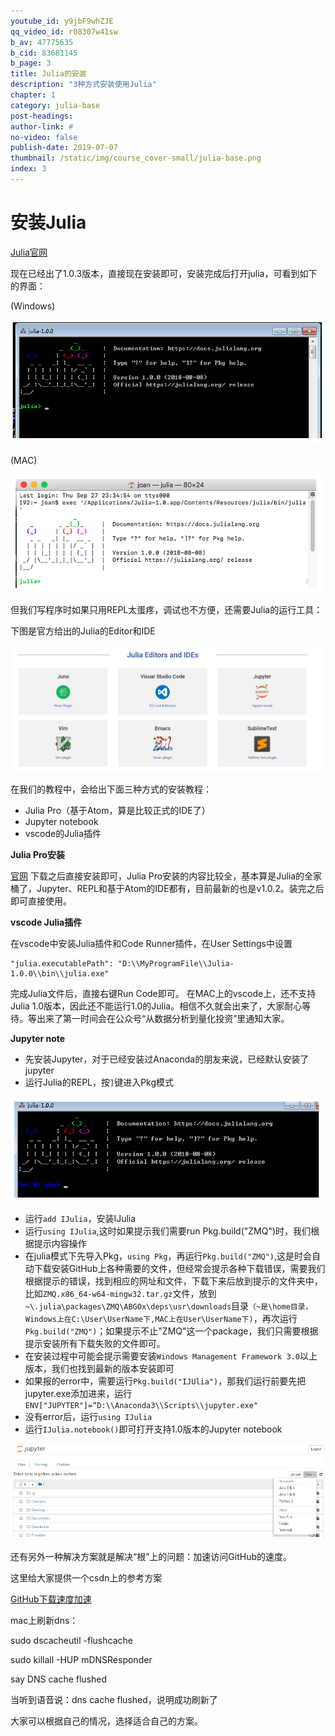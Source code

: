 ```yaml
---
youtube_id: y9jbF9whZJE
qq_video_id: r08307w41sw
b_av: 47775635
b_cid: 83681145
b_page: 3
title: Julia的安装
description: "3种方式安装使用Julia"
chapter: 1
category: julia-base
post-headings:
author-link: #
no-video: false
publish-date: 2019-07-07
thumbnail: /static/img/course_cover-small/julia-base.png
index: 3
---
```


# 安装Julia

 [Julia官网](https://julialang.org/)
 
 现在已经出了1.0.3版本，直接现在安装即可，安装完成后打开julia，可看到如下的界面：
 
 (Windows)
 
![image](https://raw.githubusercontent.com/Bounce00/pic/master/Julia%20course/1-2.png)
 
 
 
 
 
 
 
 
 
 
 
 (MAC)
 
![image](https://raw.githubusercontent.com/Bounce00/pic/master/Julia%20course/1-3.png)
 
 但我们写程序时如果只用REPL太蛋疼，调试也不方便，还需要Julia的运行工具：






 下图是官方给出的Julia的Editor和IDE
 
![image](https://raw.githubusercontent.com/Bounce00/pic/master/Julia%20course/1-4.png)
 
 
 
 
 
 
 
 
 
 
 
 
 
 在我们的教程中，会给出下面三种方式的安装教程：
 - Julia Pro（基于Atom，算是比较正式的IDE了）
 - Jupyter notebook
 - vscode的Julia插件
 
**Julia Pro安装**

[官网](https://juliacomputing.com/products/juliapro.html)
下载之后直接安装即可，Julia Pro安装的内容比较全，基本算是Julia的全家桶了，Jupyter、REPL和基于Atom的IDE都有，目前最新的也是v1.0.2。装完之后即可直接使用。

**vscode Julia插件**

在vscode中安装Julia插件和Code Runner插件，在User Settings中设置
```
"julia.executablePath": "D:\\MyProgramFile\\Julia-1.0.0\\bin\\julia.exe"
```
完成Julia文件后，直接右键Run Code即可。
在MAC上的vscode上，还不支持Julia 1.0版本，因此还不能运行1.0的Julia。相信不久就会出来了，大家耐心等待。等出来了第一时间会在公众号“从数据分析到量化投资”里通知大家。

**Jupyter note**

 - 先安装Jupyter，对于已经安装过Anaconda的朋友来说，已经默认安装了jupyter
 - 运行Julia的REPL，按`]`键进入Pkg模式
 




 

![image](https://raw.githubusercontent.com/Bounce00/pic/master/Julia%20course/1-5.png)

 - 运行`add IJulia`，安装IJulia
 - 运行`using IJulia`,这时如果提示我们需要run Pkg.build("ZMQ")时，我们根据提示内容操作
 - 在julia模式下先导入Pkg，`using Pkg`，再运行`Pkg.build("ZMQ")`,这是时会自动下载安装GitHub上各种需要的文件，但经常会提示各种下载错误，需要我们根据提示的错误，找到相应的网址和文件，下载下来后放到提示的文件夹中，比如`ZMQ.x86_64-w64-mingw32.tar.gz`文件，放到`~\.julia\packages\ZMQ\ABGOx\deps\usr\downloads`目录`（~是\home目录，Windows上在C:\User\UserName下,MAC上在User\UserName下)`，再次运行`Pkg.build("ZMQ")`；如果提示不止"ZMQ"这一个package，我们只需要根据提示安装所有下载失败的文件即可。
 - 在安装过程中可能会提示需要安装`Windows Management Framework 3.0`以上版本，我们也找到最新的版本安装即可
 - 如果报的error中，需要运行`Pkg.build("IJUlia")`，那我们运行前要先把jupyter.exe添加进来，运行`ENV["JUPYTER"]=“D:\\Anaconda3\\Scripts\\jupyter.exe"`
 - 没有error后，运行`using IJulia`
 - 运行`IJulia.notebook()`即可打开支持1.0版本的Jupyter notebook

![image](https://raw.githubusercontent.com/Bounce00/pic/master/Julia%20course/1-6.png)






还有另外一种解决方案就是解决“根”上的问题：加速访问GitHub的速度。

这里给大家提供一个csdn上的参考方案

[GitHub下载速度加速](https://blog.csdn.net/u012885320/article/details/80925991)

mac上刷新dns：

   sudo dscacheutil -flushcache
   
  sudo killall -HUP mDNSResponder
  
  say DNS cache flushed
  
  当听到语音说：dns cache flushed，说明成功刷新了

大家可以根据自己的情况，选择适合自己的方案。





